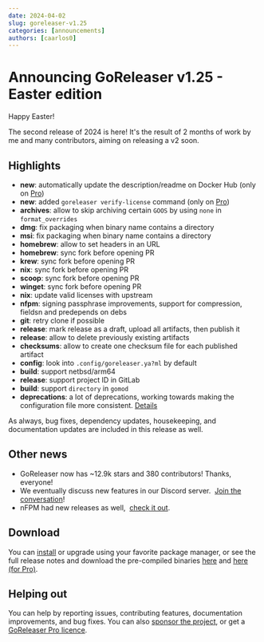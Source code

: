 ```yaml
---
date: 2024-04-02
slug: goreleaser-v1.25
categories: [announcements]
authors: [caarlos0]
---
```


# Announcing GoReleaser v1.25 - Easter edition

Happy Easter!

The second release of 2024 is here!
It's the result of 2 months of work by me and many contributors, aiming on
releasing a v2 soon.

<!-- more -->

## Highlights

- **new**: automatically update the description/readme on Docker Hub (only on [Pro][pro])
- **new**: added `goreleaser verify-license` command (only on [Pro][pro])
- **archives**: allow to skip archiving certain `GOOS` by using `none` in
  `format_overrides`
- **dmg**: fix packaging when binary name contains a directory
- **msi**: fix packaging when binary name contains a directory
- **homebrew**: allow to set headers in an URL
- **homebrew**: sync fork before opening PR
- **krew**: sync fork before opening PR
- **nix**: sync fork before opening PR
- **scoop**: sync fork before opening PR
- **winget**: sync fork before opening PR
- **nix**: update valid licenses with upstream
- **nfpm**: signing passphrase improvements, support for compression, fieldsn
  and predepends on debs
- **git**: retry clone if possible
- **release**: mark release as a draft, upload all artifacts, then publish it
- **release**: allow to delete previously existing artifacts
- **checksums**: allow to create one checksum file for each published artifact
- **config**: look into `.config/goreleaser.ya?ml` by default
- **build**: support netbsd/arm64
- **release**: support project ID in GitLab
- **build**: support `directory` in `gomod`
- **deprecations**: a lot of deprecations, working towards making the
  configuration file more consistent. [Details](/deprecations)

As always, bug fixes, dependency updates, housekeeping, and documentation
updates are included in this release as well.

## Other news

- GoReleaser now has ~12.9k stars and 380 contributors! Thanks, everyone!
- We eventually discuss new features in our Discord server. 
  [Join the conversation][discord]!
- nFPM had new releases as well, 
  [check it out](https://github.com/goreleaser/nfpm/releases).

## Download

You can [install][] or upgrade using your favorite package manager, or see the
full release notes and download the pre-compiled binaries [here][oss-rel] and
[here (for Pro)][pro-rel].

## Helping out

You can help by reporting issues, contributing features, documentation
improvements, and bug fixes.
You can also [sponsor the project](/sponsors), or get a
[GoReleaser Pro licence][pro].

[pro]: /pro
[install]: https://goreleaser.com/install
[pro-rel]: https://github.com/goreleaser/goreleaser-pro/releases/tag/v1.25.0-pro
[oss-rel]: https://github.com/goreleaser/goreleaser/releases/tag/v1.25.0
[discord]: https://goreleaser.com/discord
